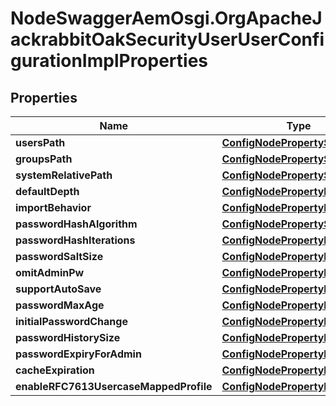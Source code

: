 # NodeSwaggerAemOsgi.OrgApacheJackrabbitOakSecurityUserUserConfigurationImplProperties

## Properties

Name | Type | Description | Notes
------------ | ------------- | ------------- | -------------
**usersPath** | [**ConfigNodePropertyString**](ConfigNodePropertyString.md) |  | [optional] 
**groupsPath** | [**ConfigNodePropertyString**](ConfigNodePropertyString.md) |  | [optional] 
**systemRelativePath** | [**ConfigNodePropertyString**](ConfigNodePropertyString.md) |  | [optional] 
**defaultDepth** | [**ConfigNodePropertyInteger**](ConfigNodePropertyInteger.md) |  | [optional] 
**importBehavior** | [**ConfigNodePropertyDropDown**](ConfigNodePropertyDropDown.md) |  | [optional] 
**passwordHashAlgorithm** | [**ConfigNodePropertyString**](ConfigNodePropertyString.md) |  | [optional] 
**passwordHashIterations** | [**ConfigNodePropertyInteger**](ConfigNodePropertyInteger.md) |  | [optional] 
**passwordSaltSize** | [**ConfigNodePropertyInteger**](ConfigNodePropertyInteger.md) |  | [optional] 
**omitAdminPw** | [**ConfigNodePropertyBoolean**](ConfigNodePropertyBoolean.md) |  | [optional] 
**supportAutoSave** | [**ConfigNodePropertyBoolean**](ConfigNodePropertyBoolean.md) |  | [optional] 
**passwordMaxAge** | [**ConfigNodePropertyInteger**](ConfigNodePropertyInteger.md) |  | [optional] 
**initialPasswordChange** | [**ConfigNodePropertyBoolean**](ConfigNodePropertyBoolean.md) |  | [optional] 
**passwordHistorySize** | [**ConfigNodePropertyInteger**](ConfigNodePropertyInteger.md) |  | [optional] 
**passwordExpiryForAdmin** | [**ConfigNodePropertyBoolean**](ConfigNodePropertyBoolean.md) |  | [optional] 
**cacheExpiration** | [**ConfigNodePropertyInteger**](ConfigNodePropertyInteger.md) |  | [optional] 
**enableRFC7613UsercaseMappedProfile** | [**ConfigNodePropertyBoolean**](ConfigNodePropertyBoolean.md) |  | [optional] 


